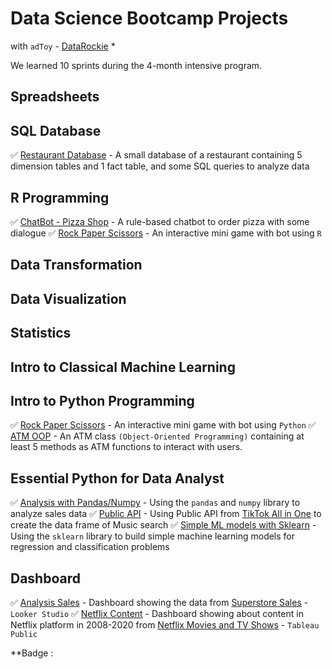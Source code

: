 # Data Science Bootcamp Projects
with `adToy` - [DataRockie](https://datarockie.com/) *

We learned 10 sprints during the 4-month intensive program.

## Spreadsheets

## SQL Database
✅ [Restaurant Database](SQL/DB_for_Restaurant.sql) - A small database of a restaurant containing 5 dimension tables and 1 fact table, and some SQL queries to analyze data

## R Programming
✅ [ChatBot - Pizza Shop](R/Chat_bot-Order_pizza.r) - A rule-based chatbot to order pizza with some dialogue
✅ [Rock Paper Scissors](R/Rock-Paper-Scissors.r) - An interactive mini game with bot using `R`

## Data Transformation

## Data Visualization

## Statistics

## Intro to Classical Machine Learning

## Intro to Python Programming
✅ [Rock Paper Scissors](Python/MiniGame-Rock_Paper_Scissors.ipynb) - An interactive mini game with bot using `Python`
✅ [ATM OOP](Python/Build_Class_ATM.py) - An ATM class `(Object-Oriented Programming)` containing at least 5 methods as ATM functions to interact with users.

## Essential Python for Data Analyst
✅ [Analysis with Pandas/Numpy](Python/Pandas_Numpy-Final_Project.ipynb) - Using the `pandas` and `numpy` library to analyze sales data
✅ [Public API](Python/Publice_API.ipynb) - Using Public API from [TikTok All in One](https://rapidapi.com/h0p3rwe/api/tiktok-all-in-one/) to create the data frame of Music search
✅ [Simple ML models with Sklearn](Python/Sklearn.ipynb) - Using the `sklearn` library to build simple machine learning models for regression and classification problems

## Dashboard
✅ [Analysis Sales](https://lookerstudio.google.com/reporting/10c4f24d-43f7-455c-8764-3e5afd77799d) - Dashboard showing the data from [Superstore Sales](https://public.tableau.com/app/resources/sample-data) - `Looker Studio`
✅ [Netflix Content](https://public.tableau.com/views/NetflixDashboard_16752420584000/Netflix_Dashboard?:language=en-US&:display_count=n&:origin=viz_share_link) - Dashboard showing about content in Netflix platform in 2008-2020 from [Netflix Movies and TV Shows](https://www.kaggle.com/datasets/shivamb/netflix-shows) - `Tableau Public`



**Badge : 
